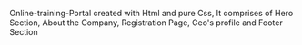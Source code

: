 Online-training-Portal created with Html and pure Css,
It comprises of Hero Section, About the Company, Registration Page, Ceo's profile and Footer Section

